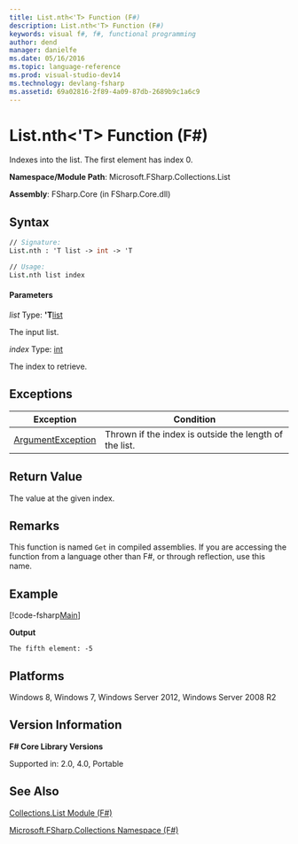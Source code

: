 ```yaml
---
title: List.nth<'T> Function (F#)
description: List.nth<'T> Function (F#)
keywords: visual f#, f#, functional programming
author: dend
manager: danielfe
ms.date: 05/16/2016
ms.topic: language-reference
ms.prod: visual-studio-dev14
ms.technology: devlang-fsharp
ms.assetid: 69a02816-2f89-4a09-87db-2689b9c1a6c9 
---
```


# List.nth<'T> Function (F#)

Indexes into the list. The first element has index 0.

**Namespace/Module Path**: Microsoft.FSharp.Collections.List

**Assembly**: FSharp.Core (in FSharp.Core.dll)


## Syntax

```fsharp
// Signature:
List.nth : 'T list -> int -> 'T

// Usage:
List.nth list index
```

#### Parameters
*list*
Type: **'T**[list](https://msdn.microsoft.com/library/c627b668-477b-4409-91ed-06d7f1b3e4a7)


The input list.


*index*
Type: [int](https://msdn.microsoft.com/library/025d5455-3622-4ea5-9573-3ecbd4ee1375)


The index to retrieve.

## Exceptions

|Exception|Condition|
|----|----|
|[ArgumentException](https://msdn.microsoft.com/library/system.argumentexception.aspx)|Thrown if the index is outside the length of the list.|

## Return Value

The value at the given index.

## Remarks
This function is named `Get` in compiled assemblies. If you are accessing the function from a language other than F#, or through reflection, use this name.

## Example

[!code-fsharp[Main](snippets/fslists/snippet49.fs)]

**Output**

```
The fifth element: -5
```

## Platforms
Windows 8, Windows 7, Windows Server 2012, Windows Server 2008 R2


## Version Information
**F# Core Library Versions**

Supported in: 2.0, 4.0, Portable

## See Also
[Collections.List Module &#40;F&#35;&#41;](Collections.List-Module-%5BFSharp%5D.md)

[Microsoft.FSharp.Collections Namespace &#40;F&#35;&#41;](Microsoft.FSharp.Collections-Namespace-%5BFSharp%5D.md)